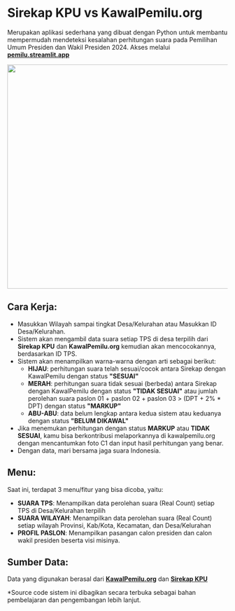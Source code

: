 # Sirekap KPU vs KawalPemilu.org
Merupakan aplikasi sederhana yang dibuat dengan Python untuk membantu mempermudah mendeteksi kesalahan perhitungan suara pada Pemilihan Umum Presiden dan Wakil Presiden 2024. Akses melalui [**pemilu.streamlit.app**](https://pemilu.streamlit.app)

<img src="https://github.com/rezkyyayang/kawalpemilu/assets/60925883/e7efa2d0-c43d-4406-bd38-1a74d1b884d4" width="512px">

## Cara Kerja:
- Masukkan Wilayah sampai tingkat Desa/Kelurahan atau Masukkan ID Desa/Kelurahan.
- Sistem akan mengambil data suara setiap TPS di desa terpilih dari **Sirekap KPU** dan **KawalPemilu.org** kemudian akan mencocokannya, berdasarkan ID TPS.
- Sistem akan menampilkan warna-warna dengan arti sebagai berikut:
  - **HIJAU**: perhitungan suara telah sesuai/cocok antara Sirekap dengan KawalPemilu dengan status **"SESUAI"** <br>
  - **MERAH**: perhitungan suara tidak sesuai (berbeda) antara Sirekap dengan KawalPemilu dengan status **"TIDAK SESUAI"** atau jumlah perolehan suara paslon 01 + paslon 02 + paslon 03 > (DPT + 2% * DPT) dengan status **"MARKUP"** <br>
  - **ABU-ABU**: data belum lengkap antara kedua sistem atau keduanya dengan status **"BELUM DIKAWAL"** <br>
- Jika menemukan perhitungan dengan status **MARKUP** atau **TIDAK SESUAI**, kamu bisa berkontribusi melaporkannya di kawalpemilu.org dengan mencantumkan foto C1 dan input hasil perhitungan yang benar.
- Dengan data, mari bersama jaga suara Indonesia.

## Menu:
Saat ini, terdapat 3 menu/fitur yang bisa dicoba, yaitu:
- **SUARA TPS**: Menampilkan data perolehan suara (Real Count) setiap TPS di Desa/Kelurahan terpilih
- **SUARA WILAYAH**: Menampilkan data perolehan suara (Real Count) setiap wilayah Provinsi, Kab/Kota, Kecamatan, dan Desa/Kelurahan
- **PROFIL PASLON**: Menampilkan pasangan calon presiden dan calon wakil presiden beserta visi misinya.

## Sumber Data:
Data yang digunakan berasal dari [**KawalPemilu.org**](https://kawalpemilu.org) dan [**Sirekap KPU**](https://pemilu2024.kpu.go.id)

*Source code sistem ini dibagikan secara terbuka sebagai bahan pembelajaran dan pengembangan lebih lanjut.
